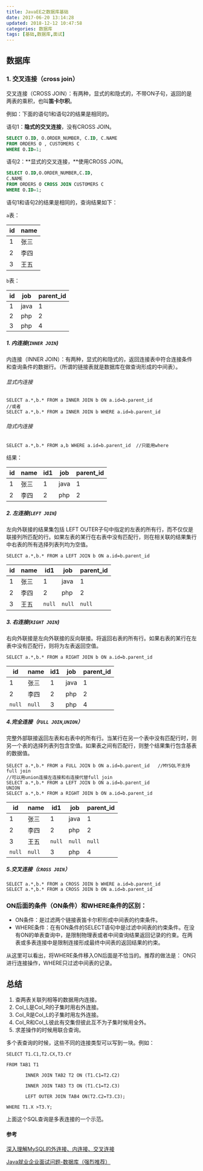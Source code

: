 ```yaml
---
title: JavaEE之数据库基础
date: 2017-06-20 13:14:28
updated: 2018-12-12 10:47:58categories: 数据库
tags: [基础,数据库,面试]
---
```


## 数据库

### 1. 交叉连接（cross join）

交叉连接（CROSS JOIN）：有两种，显式的和隐式的，不带ON子句，返回的是两表的乘积，也叫**笛卡尔积**。

例如：下面的语句1和语句2的结果是相同的。

语句1：**隐式的交叉连接**，没有CROSS JOIN。

```sql
SELECT O.ID, O.ORDER_NUMBER, C.ID, C.NAME
FROM ORDERS O , CUSTOMERS C
WHERE O.ID=1;
```

语句2：**显式的交叉连接，**使用CROSS JOIN。

```sql
SELECT O.ID,O.ORDER_NUMBER,C.ID,
C.NAME
FROM ORDERS O CROSS JOIN CUSTOMERS C
WHERE O.ID=1;
```

语句1和语句2的结果是相同的，查询结果如下：

`a`表：

| id   | name |
| ---- | ---- |
| 1    | 张三   |
| 2    | 李四   |
| 3    | 王五   |

`b`表：

| id   | job  | parent_id |
| ---- | ---- | --------- |
| 1    | java | 1         |
| 2    | php  | 2         |
| 3    | php  | 4         |

##### 1. 内连接(`INNER JOIN`)

内连接（INNER JOIN）：有两种，显式的和隐式的，返回连接表中符合连接条件和查询条件的数据行。（所谓的链接表就是数据库在做查询形成的中间表）。

###### 显式内连接

```mysql
SELECT a.*,b.* FROM a INNER JOIN b ON a.id=b.parent_id
//或者
SELECT a.*,b.* FROM a INNER JOIN b WHERE a.id=b.parent_id
```

###### 隐式内连接

```mysql
SELECT a.*,b.* FROM a,b WHERE a.id=b.parent_id  //只能用where
```

结果：

| id   | name | id1  | job  | parent_id |
| ---- | ---- | ---- | ---- | --------- |
| 1    | 张三   | 1    | java | 1         |
| 2    | 李四   | 2    | php  | 2         |

##### 2. 左连接(`LEFT JOIN`)

左向外联接的结果集包括  LEFT OUTER子句中指定的左表的所有行，而不仅仅是联接列所匹配的行。如果左表的某行在右表中没有匹配行，则在相关联的结果集行中右表的所有选择列表列均为空值。    

```mysql
SELECT a.*,b.* FROM a LEFT JOIN b ON a.id=b.parent_id
```

| id   | name | id1    | job    | parent_id |
| ---- | ---- | ------ | ------ | --------- |
| 1    | 张三   | 1      | java   | 1         |
| 2    | 李四   | 2      | php    | 2         |
| 3    | 王五   | `null` | `null` | `null`    |

##### 3. 右连接(`RIGHT JOIN`)

右向外联接是左向外联接的反向联接。将返回右表的所有行。如果右表的某行在左表中没有匹配行，则将为左表返回空值。    

```mysql
SELECT a.*,b.* FROM a RIGHT JOIN b ON a.id=b.parent_id
```

| id     | name   | id1  | job  | parent_id |
| ------ | ------ | ---- | ---- | --------- |
| 1      | 张三     | 1    | java | 1         |
| 2      | 李四     | 2    | php  | 2         |
| `null` | `null` | 3    | php  | 4         |

##### 4.完全连接（`FULL JOIN`,`UNION`）

完整外部联接返回左表和右表中的所有行。当某行在另一个表中没有匹配行时，则另一个表的选择列表列包含空值。如果表之间有匹配行，则整个结果集行包含基表的数据值。   

```mysql
SELECT a.*,b.* FROM a FULL JOIN b ON a.id=b.parent_id   //MYSQL不支持full join
//可以用union连接左连接和右连接代替full join
SELECT a.*,b.* FROM a LEFT JOIN b ON a.id=b.parent_id
UNION
SELECT a.*,b.* FROM a RIGHT JOIN b ON a.id=b.parent_id
```

| id     | name   | id1    | job    | parent_id |
| ------ | ------ | ------ | ------ | --------- |
| 1      | 张三     | 1      | java   | 1         |
| 2      | 李四     | 2      | php    | 2         |
| 3      | 王五     | `null` | `null` | `null`    |
| `null` | `null` | 3      | php    | 4         |

##### 5.交叉连接（`CROSS JOIN`）

```mysql
SELECT a.*,b.* FROM a CROSS JOIN b WHERE a.id=b.parent_id
SELECT a.*,b.* FROM a CROSS JOIN b ON a.id=b.parent_id
```

### **ON后面的条件（ON条件）和WHERE条件的区别：**

* ON条件：是过滤两个链接表笛卡尔积形成中间表的约束条件。
* WHERE条件：在有ON条件的SELECT语句中是过滤中间表的约束条件。在没有ON的单表查询中，是限制物理表或者中间查询结果返回记录的约束。在两表或多表连接中是限制连接形成最终中间表的返回结果的约束。

从这里可以看出，将WHERE条件移入ON后面是不恰当的。推荐的做法是：
ON只进行连接操作，WHERE只过滤中间表的记录。

## 总结

1. 查两表关联列相等的数据用内连接。
2. Col_L是Col_R的子集时用右外连接。
3. Col_R是Col_L的子集时用左外连接。
4. Col_R和Col_L彼此有交集但彼此互不为子集时候用全外。
5. 求差操作的时候用联合查询。

多个表查询的时候，这些不同的连接类型可以写到一块。例如：

```mysql
SELECT T1.C1,T2.CX,T3.CY

FROM TAB1 T1

       INNER JOIN TAB2 T2 ON (T1.C1=T2.C2)

       INNER JOIN TAB3 T3 ON (T1.C1=T2.C3)

       LEFT OUTER JOIN TAB4 ON(T2.C2=T3.C3);

WHERE T1.X >T3.Y;
```

上面这个SQL查询是多表连接的一个示范。

#### 参考

[深入理解MySQL的外连接、内连接、交叉连接](http://www.shuchengxian.com/article/168.html)

[Java就业企业面试问题-数据库（强烈推荐）](http://bbs.itheima.com/thread-329953-1-1.html?srx)